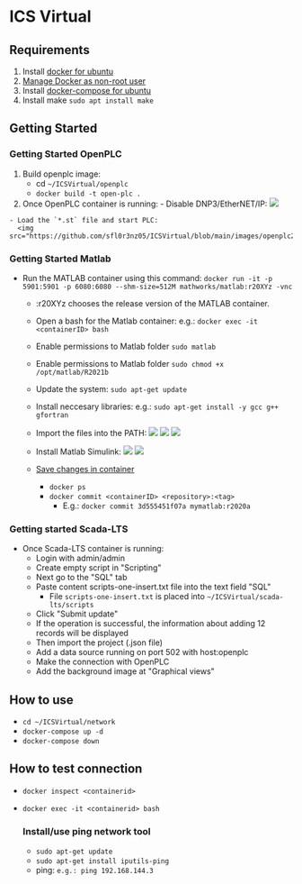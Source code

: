 # ICS Virtual

## Requirements
1. Install [docker for ubuntu](https://docs.docker.com/engine/install/ubuntu/)
2. [Manage Docker as non-root user](https://docs.docker.com/engine/install/linux-postinstall/)
3. Install [docker-compose for ubuntu](https://docs.docker.com/compose/install/)
4. Install make `sudo apt install make`

## Getting Started

  ### Getting Started OpenPLC
  1. Build openplc image: 
      * cd `~/ICSVirtual/openplc`
      * `docker build -t open-plc .`
  2. Once OpenPLC container is running:
    - Disable DNP3/EtherNET/IP:
      <img src="https://github.com/sfl0r3nz05/ICSVirtual/blob/main/images/openplc1.png">
    
    - Load the `*.st` file and start PLC:
      <img src="https://github.com/sfl0r3nz05/ICSVirtual/blob/main/images/openplc2.png">
  
  ### Getting Started Matlab
  - Run the MATLAB container using this command:
      `docker run -it -p 5901:5901 -p 6080:6080 --shm-size=512M mathworks/matlab:r20XYz -vnc`
      
      * :r20XYz chooses the release version of the MATLAB container.
  
    - Open a bash for the Matlab container: e.g.: `docker exec -it <containerID> bash`
  
    - Enable permissions to Matlab folder `sudo matlab`

    - Enable permissions to Matlab folder `sudo chmod +x /opt/matlab/R2021b`
  
    - Update the system: `sudo apt-get update`
  
    - Install neccesary libraries: e.g.: `sudo apt-get install -y gcc g++ gfortran`
  
    - Import the files into the PATH:
      <img src="https://github.com/sfl0r3nz05/ICSVirtual/blob/main/images/simulink3.png">
      <img src="https://github.com/sfl0r3nz05/ICSVirtual/blob/main/images/simulink4.png">
      <img src="https://github.com/sfl0r3nz05/ICSVirtual/blob/main/images/simulink5.png">

    - Install Matlab Simulink:
      <img src="https://github.com/sfl0r3nz05/ICSVirtual/blob/main/images/simulink1.png">
      <img src="https://github.com/sfl0r3nz05/ICSVirtual/blob/main/images/simulink2.png">

    - [Save changes in container](https://www.mathworks.com/help/cloudcenter/ug/save-changes-in-containers.html)
        - `docker ps`
        - `docker commit <containerID> <repository>:<tag>`
          - E.g.: `docker commit 3d555451f07a mymatlab:r2020a`

  ### Getting started Scada-LTS
  - Once Scada-LTS container is running:
    - Login with admin/admin
    - Create empty script in "Scripting"
    - Next go to the "SQL" tab
    - Paste content scripts-one-insert.txt file into the text field "SQL"
      - File `scripts-one-insert.txt` is placed into `~/ICSVirtual/scada-lts/scripts`
    - Click "Submit update"
    - If the operation is successful, the information about adding 12 records will be displayed
    - Then import the project (.json file) 
    - Add a data source running on port 502 with host:openplc
    - Make the connection with OpenPLC
    - Add the background image at "Graphical views"

## How to use
- `cd ~/ICSVirtual/network`
- `docker-compose up -d`
- `docker-compose down`

## How to test connection
- `docker inspect <containerid>`
- `docker exec -it <containerid> bash`
  
  ### Install/use ping network tool
    - `sudo apt-get update`
    - `sudo apt-get install iputils-ping`
    - ping: `e.g.: ping 192.168.144.3`
